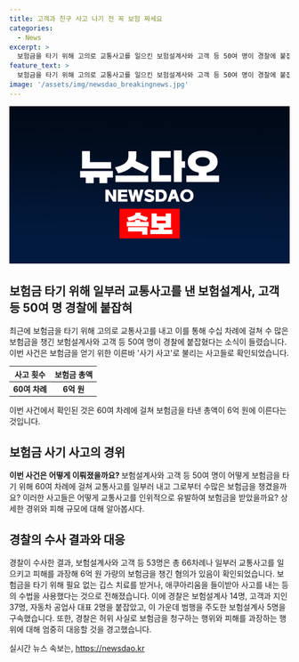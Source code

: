 ```yaml
---
title: 고객과 친구 사고 나기 전 꼭 보험 짜세요
categories:
  - News
excerpt: >
  보험금을 타기 위해 고의로 교통사고를 일으킨 보험설계사와 고객 등 50여 명이 경찰에 붙잡혔다. 이들은 66차례나 고의로 교통사고를 일으키고 피해를 과장해 6억 원 가량의 보험금을 타냈다. 교통범죄수사팀은 보험설계사 14명, 고객과 지인 37명, 자동차 공업사 대표 2명을 붙잡았으며, 이 중 범행을 주도한 보험설계사 5명을 구속했다. 이러한 행위는 단순 피해 과장뿐만 아니라 허위 사실로 보험금을 청구하는 행위도 경고 대상이라고 경찰은 강조했다.
feature_text: >
  보험금을 타기 위해 고의로 교통사고를 일으킨 보험설계사와 고객 등 50여 명이 경찰에 붙잡혔다. 이들은 66차례나 고의로 교통사고를 일으키고 피해를 과장해 6억 원 가량의 보험금을 타냈다. 교통범죄수사팀은 보험설계사 14명, 고객과 지인 37명, 자동차 공업사 대표 2명을 붙잡았으며, 이 중 범행을 주도한 보험설계사 5명을 구속했다. 이러한 행위는 단순 피해 과장뿐만 아니라 허위 사실로 보험금을 청구하는 행위도 경고 대상이라고 경찰은 강조했다.
image: '/assets/img/newsdao_breakingnews.jpg'
---
```


<p><img src="/assets/img/newsdao_breakingnews.jpg" alt="ontimetimes 속보" /></p>

<h2 data-ke-size="size26">보험금 타기 위해 일부러 교통사고를 낸 보험설계사, 고객 등 50여 명 경찰에 붙잡혀</h2>

<p data-ke-size="size16">최근에 보험금을 타기 위해 고의로 교통사고를 내고 이를 통해 수십 차례에 걸쳐 수 많은 보험금을 챙긴 보험설계사와 고객 등 50여 명이 경찰에 붙잡혔다는 소식이 들렸습니다. 이번 사건은 보험금을 얻기 위한 이른바 '사기 사고'로 불리는 사고들로 확인되었습니다.</p>

<table>
  <thead>
    <tr>
      <th style="text-align: center;">사고 횟수</th>
      <th style="text-align: center;">보험금 총액</th>
    </tr>
  </thead>
  <tbody>
    <tr>
      <td style="text-align: center;"><b>60여 차례</b></td>
      <td style="text-align: center;"><b>6억 원</b></td>
    </tr>
  </tbody>
</table>

<p data-ke-size="size16">이번 사건에서 확인된 것은 60여 차례에 걸쳐 보험금을 타낸 총액이 6억 원에 이른다는 것입니다.</p>

<h2 data-ke-size="size26">보험금 사기 사고의 경위</h2>

<p data-ke-size="size16"><b>이번 사건은 어떻게 이뤄졌을까요? </b>보험설계사와 고객 등 50여 명이 어떻게 보험금을 타기 위해 60여 차례에 걸쳐 교통사고를 일부러 내고 그로부터 수많은 보험금을 챙겼을까요? 이러한 사고들은 어떻게 교통사고를 인위적으로 유발하여 보험금을 받았을까요? 상세한 경위와 피해 규모에 대해 알아봅시다.</p>

<h2 data-ke-size="size26">경찰의 수사 결과와 대응</h2>

<p data-ke-size="size16">경찰이 수사한 결과, 보험설계사와 고객 등 53명은 총 66차례나 일부러 교통사고를 일으키고 피해를 과장해 6억 원 가량의 보험금을 챙긴 혐의가 있음이 확인되었습니다. 보험금을 타기 위해 필요 없는 깁스 치료를 받거나, 애쿠아리움을 들이받아 사고를 내는 등의 수법을 사용했다는 것으로 전해졌습니다. 이에 경찰은 보험설계사 14명, 고객과 지인 37명, 자동차 공업사 대표 2명을 붙잡았고, 이 가운데 범행을 주도한 보험설계사 5명을 구속했습니다. 또한, 경찰은 허위 사실로 보험금을 청구하는 행위와 피해를 과장하는 행위에 대해 엄중히 대응할 것을 경고했습니다.</p>
실시간 뉴스 속보는, <a href="https://newsdao.kr" rel="dofollow">https://newsdao.kr</a>


